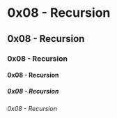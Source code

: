 # 0x08 - Recursion
## 0x08 - Recursion
### 0x08 - Recursion
#### 0x08 - Recursion
##### 0x08 - Recursion
###### 0x08 - Recursion
